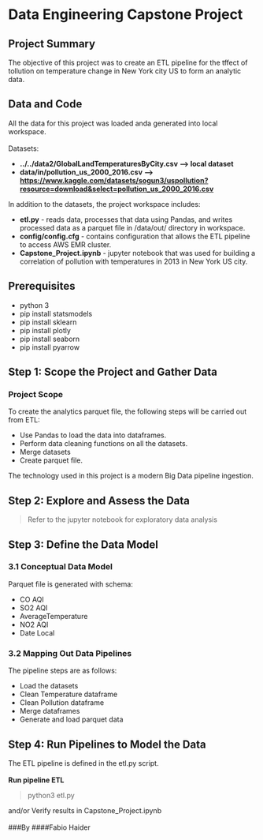 # Data Engineering Capstone Project

## Project Summary
The objective of this project was to create an ETL pipeline for the tffect of tollution on temperature change  in New York city US to form an analytic data.

## Data and Code
All the data for this project was loaded anda generated into local workspace.<br><br> 
Datasets:
* **../../data2/GlobalLandTemperaturesByCity.csv --> local dataset**
* **data/in/pollution_us_2000_2016.csv --> https://www.kaggle.com/datasets/sogun3/uspollution?resource=download&select=pollution_us_2000_2016.csv**

In addition to the datasets, the project workspace includes:
* **etl.py** - reads data, processes that data using Pandas, and writes processed data as a parquet file in /data/out/ directory in workspace.
* **config/config.cfg** - contains configuration that allows the ETL pipeline to access AWS EMR cluster. 
* **Capstone_Project.ipynb** - jupyter notebook that was used for building a correlation of pollution with temperatures in 2013 in New York US city.

## Prerequisites
* python 3
* pip install statsmodels
* pip install sklearn
* pip install plotly
* pip install seaborn
* pip install pyarrow
  
## Step 1: Scope the Project and Gather Data
### Project Scope
To create the analytics parquet file, the following steps will be carried out from ETL:
* Use Pandas to load the data into dataframes.
* Perform data cleaning functions on all the datasets.
* Merge datasets
* Create parquet file.

The technology used in this project is a modern Big Data pipeline ingestion. 
## Step 2: Explore and Assess the Data
> Refer to the jupyter notebook for exploratory data analysis

## Step 3: Define the Data Model
### 3.1 Conceptual Data Model

Parquet file is generated with schema:<br>
* CO AQI
* SO2 AQI
* AverageTemperature
* NO2 AQI
* Date Local

### 3.2 Mapping Out Data Pipelines
The pipeline steps are as follows:
* Load the datasets
* Clean Temperature dataframe
* Clean Pollution dataframe
* Merge dataframes
* Generate and load parquet data

## Step 4: Run Pipelines to Model the Data 
The ETL pipeline is defined in the etl.py script.<br><br>
**Run pipeline ETL**
> python3 etl.py<br>

and/or Verify results in Capstone_Project.ipynb
<br><br>
###By
####Fabio Haider